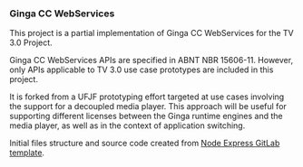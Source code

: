 ### Ginga CC WebServices


This project is a partial implementation of Ginga CC WebServices for the TV 3.0 Project.

Ginga CC WebServices APIs are specified in ABNT NBR 15606-11. However, only APIs applicable
to TV 3.0 use case prototypes are included in this project.

It is forked from a UFJF prototyping effort targeted at use cases involving the support
for a decoupled media player. This approach will be useful for supporting different licenses
between the Ginga runtime engines and the media player, as well as in the context of
application switching.

Initial files structure and source code created from [Node Express GitLab template](https://gitlab.com/gitlab-org/project-templates/express).
